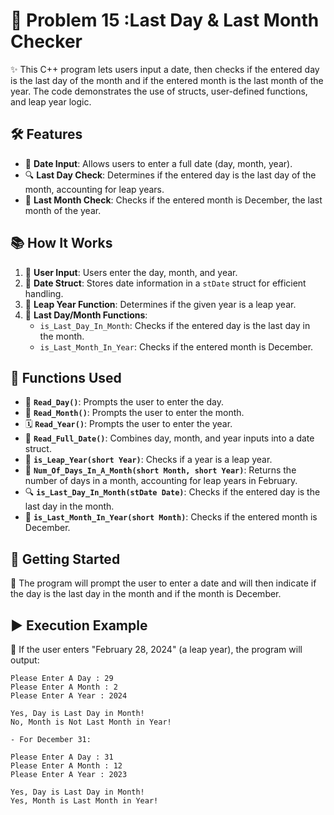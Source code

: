 # 📅 Problem 15 :Last Day & Last Month Checker 

✨ This C++ program lets users input a date, then checks if the entered day is the last day of the month and if the entered month is the last month of the year. The code demonstrates the use of structs, user-defined functions, and leap year logic.

## 🛠️ Features
- 📅 **Date Input**: Allows users to enter a full date (day, month, year).
- 🔍 **Last Day Check**: Determines if the entered day is the last day of the month, accounting for leap years.
- 🔄 **Last Month Check**: Checks if the entered month is December, the last month of the year.

## 📚 How It Works
1. 👤 **User Input**: Users enter the day, month, and year.
2. 📅 **Date Struct**: Stores date information in a `stDate` struct for efficient handling.
3. 📆 **Leap Year Function**: Determines if the given year is a leap year.
4. 🔄 **Last Day/Month Functions**:
   - `is_Last_Day_In_Month`: Checks if the entered day is the last day in the month.
   - `is_Last_Month_In_Year`: Checks if the entered month is December.

## 🔧 Functions Used
- 📅 **`Read_Day()`**: Prompts the user to enter the day.
- 📆 **`Read_Month()`**: Prompts the user to enter the month.
- 🗓️ **`Read_Year()`**: Prompts the user to enter the year.
- 📅 **`Read_Full_Date()`**: Combines day, month, and year inputs into a date struct.
- 🔄 **`is_Leap_Year(short Year)`**: Checks if a year is a leap year.
- 🔢 **`Num_Of_Days_In_A_Month(short Month, short Year)`**: Returns the number of days in a month, accounting for leap years in February.
- 🔍 **`is_Last_Day_In_Month(stDate Date)`**: Checks if the entered day is the last day in the month.
- 🔄 **`is_Last_Month_In_Year(short Month)`**: Checks if the entered month is December.

## 🚀 Getting Started

📅 The program will prompt the user to enter a date and will then indicate if the day is the last day in the month and if the month is December.

## ▶️ Execution Example

🎯 If the user enters "February 28, 2024" (a leap year), the program will output:
```plaintext
Please Enter A Day : 29
Please Enter A Month : 2
Please Enter A Year : 2024

Yes, Day is Last Day in Month!
No, Month is Not Last Month in Year!

- For December 31:

Please Enter A Day : 31
Please Enter A Month : 12
Please Enter A Year : 2023

Yes, Day is Last Day in Month!
Yes, Month is Last Month in Year!

